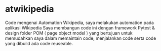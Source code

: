 # atwikipedia
Code mengenai Automation Wikipedia, saya melakukan automation pada aplikasi Wikipedia
Saya membangun code ini dengan framework Pytest & design folder POM ( page object model ) yang bertujuan untuk memudahkan saya dalam memaintain code, menjalankan code serta code yang dibuild ada code reuseable.
